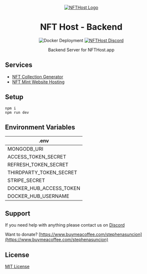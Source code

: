 <p align="center">
    <a href='https://www.nfthost.app/' rel='nofollow'>
        <img src='https://www.nfthost.app/assets/logo.svg' alt='NFTHost Logo'/>
    </a>
</p>

<h1 align="center">NFT Host - Backend</h1>

<p align="center">
    <img src='https://github.com/stephenasuncionDEV/nfthost-backend/actions/workflows/docker-deployment.yml/badge.svg?branch=main' alt='Docker Deployment'>
    <a href="https://discord.gg/BMZZXZMnmv" rel="nofollow">
        <img src='https://img.shields.io/discord/925910496354381854.svg?color=7289da&label=discord&logo=discord&style=flat' alt='NFTHost Discord' />
    </a>
</p>

<p align="center">
    Backend Server for NFTHost.app
</p>

## Services

<ul>
    <li><a href='https://www.nfthost.app/dashboard/generator' rel="nofollow">NFT Collection Generator</a></li>
    <li><a href='https://www.nfthost.app/dashboard/website' rel="nofollow">NFT Mint Website Hosting</a></li>
</ul>

## Setup

```
npm i 
npm run dev
```

## Environment Variables

| .env                      |
| ------------------------- |
| MONGODB_URI               |
| ACCESS_TOKEN_SECRET       |
| REFRESH_TOKEN_SECRET      |
| THIRDPARTY_TOKEN_SECRET   |
| STRIPE_SECRET             |
| DOCKER_HUB_ACCESS_TOKEN   |
| DOCKER_HUB_USERNAME       |

## Support

If you need help with anything please contact us on [Discord](https://discord.gg/BMZZXZMnmv)

Want to donate? [https://www.buymeacoffee.com/stephenasuncion](https://www.buymeacoffee.com/stephenasuncion)

## License

[MIT License](https://github.com/stephenasuncionDEV/nfthost-backend/blob/main/LICENSE)